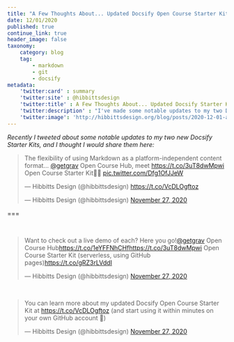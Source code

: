 ```yaml
---
title: "A Few Thoughts About... Updated Docsify Open Course Starter Kit"
date: 12/01/2020
published: true
continue_link: true
header_image: false
taxonomy:
    category: blog
    tag:
        - markdown
        - git
        - docsify
metadata:
    'twitter:card' : summary
    'twitter:site' : @hibbittsdesign
    'twitter:title' : A Few Thoughts About... Updated Docsify Starter Kits
    'twitter:description' : "I've made some notable updates to my two Docsify starter kits - Docsify Open Course and Docsify Open Publishing"
    'twitter:image': 'http://hibbittsdesign.org/blog/posts/2020-12-01-a-few-thoughts-about-updated-docsify-starter-kits/screenshot.jpg'
---
```



_Recently I tweeted about some notable updates to my two new Docsify Starter Kits, and I thought I would share them here:_

<blockquote class="twitter-tweet" data-lang="en"><p lang="en" dir="ltr">The flexibility of using Markdown as a platform-independent content format... <a href="https://twitter.com/getgrav?ref_src=twsrc%5Etfw">@getgrav</a> Open Course Hub, meet <a href="https://t.co/3uT8dwMpwi">https://t.co/3uT8dwMpwi</a> Open Course Starter Kit🙌🏼 <a href="https://t.co/Dfg1OfJJeW">pic.twitter.com/Dfg1OfJJeW</a></p>&mdash; Hibbitts Design (@hibbittsdesign) <a href="https://t.co/VcDLOgftoz">https://t.co/VcDLOgftoz</a></p>&mdash; Hibbitts Design (@hibbittsdesign) <a href="https://twitter.com/hibbittsdesign/status/1332370649185087491?ref_src=twsrc%5Etfw">November 27, 2020</a></blockquote>
<script async src="https://platform.twitter.com/widgets.js" charset="utf-8"></script>

===

<br>

<blockquote class="twitter-tweet" data-conversation="none"><p lang="en" dir="ltr">Want to check out a live demo of each? Here you go!<a href="https://twitter.com/getgrav?ref_src=twsrc%5Etfw">@getgrav</a> Open Course Hub<a href="https://t.co/1eYFFNhCHf">https://t.co/1eYFFNhCHf</a><a href="https://t.co/3uT8dwMpwi">https://t.co/3uT8dwMpwi</a> Open Course Starter Kit (serverless, using GitHub pages)<a href="https://t.co/gRZ3rLVddI">https://t.co/gRZ3rLVddI</a></p>&mdash; Hibbitts Design (@hibbittsdesign) <a href="https://twitter.com/hibbittsdesign/status/1332372808953778177?ref_src=twsrc%5Etfw">November 27, 2020</a></blockquote> <script async src="https://platform.twitter.com/widgets.js" charset="utf-8"></script>

<br>

<blockquote class="twitter-tweet" data-conversation="none"><p lang="en" dir="ltr">You can learn more about my updated Docsify Open Course Starter Kit at <a href="https://t.co/VcDLOgftoz">https://t.co/VcDLOgftoz</a> (and start using it within minutes on your own GitHub account 🚀)</p>&mdash; Hibbitts Design (@hibbittsdesign) <a href="https://twitter.com/hibbittsdesign/status/1332374858961829888?ref_src=twsrc%5Etfw">November 27, 2020</a></blockquote> <script async src="https://platform.twitter.com/widgets.js" charset="utf-8"></script>
